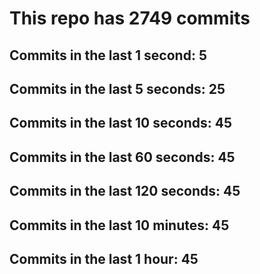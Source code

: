# This repo has 2749 commits

## Commits in the last 1 second: 5
## Commits in the last 5 seconds: 25
## Commits in the last 10 seconds: 45
## Commits in the last 60 seconds: 45
## Commits in the last 120 seconds: 45
## Commits in the last 10 minutes: 45
## Commits in the last 1 hour: 45
